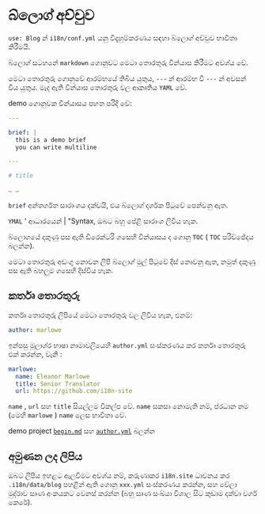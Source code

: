 # බ්ලොග් අච්චුව

`use: Blog` න් `i18n/conf.yml` යනු විදැහුම්කරණය සඳහා බ්ලොග් අච්චුව භාවිතා කිරීමයි.

බ්ලොග් සටහනේ `markdown` ගොනුවට මෙටා තොරතුරු වින්යාස කිරීමට අවශ්ය වේ.

මෙටා තොරතුරු ගොනුවේ ආරම්භයේ තිබිය යුතුය, `---` න් ආරම්භ වී `---` න් අවසන් විය යුතුය. මැද ඇති වින්යාස තොරතුරු වල ආකෘතිය `YAML` වේ.

demo ගොනුවක වින්යාසය පහත පරිදි වේ:

```yml
---

brief: |
  this is a demo brief
  you can write multiline

---

# title

… …
```

`brief` අන්තර්ගත සාරාංශය දක්වයි, එය බ්ලොග් දර්ශක පිටුවේ පෙන්වනු ඇත.

`YMAL` ' ආධාරයෙන් | "Syntax, ඔබට බහු පේළි සාරාංශ ලිවිය හැක.

බ්ලොගයේ දකුණු පස ඇති ඩිරෙක්ටරි ගසෙහි වින්යාසය ද ගොනු `TOC` ( `TOC` පරිච්ඡේදය බලන්න).

මෙටා තොරතුරු අඩංගු නොවන ලිපි බ්ලොග් මුල් පිටුවේ දිස් නොවනු ඇත, නමුත් දකුණු පස ඇති බහලුම ගසෙහි දිස්විය හැක.

## කර්තෘ තොරතුරු

කර්තෘ තොරතුරු ලිපියේ මෙටා තොරතුරු වල ලිවිය හැක, එනම්:

```yml
author: marlowe
```

ඉන්පසු මූලාශ්ර භාෂා නාමාවලියෙහි `author.yml` සංස්කරණය කර කර්තෘ තොරතුරු එක් කරන්න, වැනි :

```yml
marlowe:
  name: Eleanor Marlowe
  title: Senior Translator
  url: https://github.com/i18n-site
```

`name` , `url` සහ `title` සියල්ලම විකල්ප වේ. `name` සකසා නොමැති නම්, ප්රධාන නම (මෙහි `marlowe` ) `name` ලෙස භාවිතා වේ.

demo project [`begin.md`](https://github.com/i18n-site/demo.i18n.site/blob/main/en/blog/news/begin.md?plain=1) සහ [`author.yml`](https://github.com/i18n-site/demo.i18n.site/blob/main/en/author.yml) බලන්න

## අමුණන ලද ලිපිය

ඔබට ලිපිය ඉහළට ඇලවීමට අවශ්ය නම්, කරුණාකර `i18n.site` ධාවනය කර `.i18n/data/blog` පහළින් ඇති ගොනු `xxx.yml` සංස්කරණය කරන්න, සහ වේලා මුද්රාව සෘණ අංකයකට වෙනස් කරන්න (බහු සෘණ සංඛ්යා විශාල සිට කුඩාම දක්වා වර්ග කෙරේ).